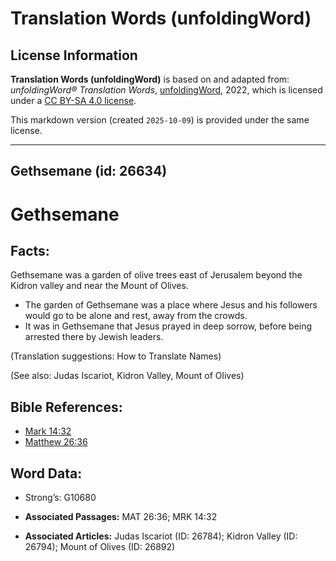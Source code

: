 # Translation Words (unfoldingWord)

## License Information

**Translation Words (unfoldingWord)** is based on and adapted from: _unfoldingWord® Translation Words_, [unfoldingWord](https://unfoldingword.org/utw), 2022, which is licensed under a [CC BY-SA 4.0 license](https://creativecommons.org/licenses/by-sa/4.0/legalcode.en).

This markdown version (created `2025-10-09`) is provided under the same license.



--------------------------------

## Gethsemane (id: 26634)

Gethsemane
==========

Facts:
------

Gethsemane was a garden of olive trees east of Jerusalem beyond the Kidron valley and near the Mount of Olives.

* The garden of Gethsemane was a place where Jesus and his followers would go to be alone and rest, away from the crowds.
* It was in Gethsemane that Jesus prayed in deep sorrow, before being arrested there by Jewish leaders.

(Translation suggestions: How to Translate Names)

(See also: Judas Iscariot, Kidron Valley, Mount of Olives)

Bible References:
-----------------

* [Mark 14:32](https://ref.ly/Mark14:32)
* [Matthew 26:36](https://ref.ly/Matt26:36)

Word Data:
----------

* Strong’s: G10680

* **Associated Passages:** MAT 26:36; MRK 14:32
* **Associated Articles:** Judas Iscariot (ID: 26784); Kidron Valley (ID: 26794); Mount of Olives (ID: 26892)

